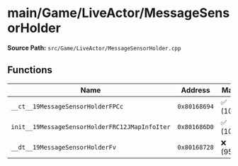 # main/Game/LiveActor/MessageSensorHolder

**Source Path:** `src/Game/LiveActor/MessageSensorHolder.cpp`

## Functions

| Name | Address | Match % |
|------|---------|---------|
| `__ct__19MessageSensorHolderFPCc` | `0x80168694` | :white_check_mark: (100.0%) |
| `init__19MessageSensorHolderFRC12JMapInfoIter` | `0x801686D0` | :white_check_mark: (100.0%) |
| `__dt__19MessageSensorHolderFv` | `0x80168728` | :x: (95.7%) |